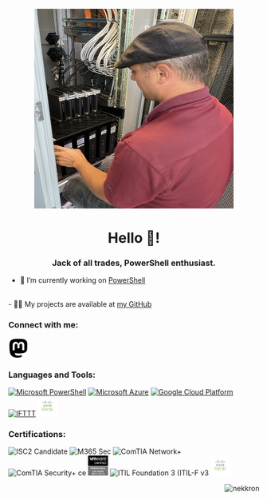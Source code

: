 <p align="center"> <a href="https://github.com/nekkron/" target="_blank" rel="noreferrer"> <img src=".\images\me.jpg" alt="me" width="400" height="400"/></a> 
<h1 align="center">Hello 👋!</h1>
<h3 align="center">Jack of all trades, PowerShell enthusiast.</h3>

<p>
  
- 🔭 I’m currently working on <a href="https://github.com/nekkron/PowerShell">PowerShell</a>
<br>
- 👨‍💻 My projects are available at <a href="https://github.com/nekkron">my GitHub</a>
 <br>
</p>

<h3 align="left">Connect with me:</h3>
<p align="left">
  <a href="https://infosec.exchange/@nekkron" target="blank"><img align="center" src="https://raw.githubusercontent.com/mastodon/mastodon/main/public/badge.png" alt="Mastodon" height="40" width="40" /></a>
</p>

<h3 align="left">Languages and Tools:</h3>
<p align="left"> 
  <a href="https://github.com/PowerShell/PowerShell" target="_blank" rel="noreferrer"> <img src="https://raw.githubusercontent.com/PowerShell/PowerShell/master/assets/ps_black_64.svg" alt="Microsoft PowerShell" width="40" height="40"/></a> 
  <a href="https://azure.microsoft.com" target="_blank" rel="noreferrer"> <img src="https://www.vectorlogo.zone/logos/microsoft_azure/microsoft_azure-icon.svg" alt="Microsoft Azure" width="40" height="40"/></a> 
  <a href="https://cloud.google.com" target="_blank" rel="noreferrer"> <img src="https://www.vectorlogo.zone/logos/google_cloud/google_cloud-icon.svg" alt="Google Cloud Platform" width="40" height="40"/></a> 
  <a href="https://ifttt.com" target="_blank" rel="noreferrer"> <img src="https://www.vectorlogo.zone/logos/ifttt/ifttt-ar21.svg" alt="IFTTT" width="40" height="40"/></a> 
  <a href="https://meraki.cisco.com" target="_blank" rel="noreferrer"> <img src=".\images\Meraki.png" alt="Cisco Meraki" width="40" height="40"/></a> 
</p>

<h3 align="left">Certifications:</h3>
<p>
  <img src="https://images.credly.com/size/340x340/images/9180921d-4a13-429e-9357-6f9706a554f0/image.png" alt="ISC2 Candidate" width="40" height="40"/>
  <img src="https://images.credly.com/size/340x340/images/e1b12077-7be7-493a-8b7a-afa6e58182ce/microsoft365-security-administrator-associate-600x600.png" alt="M365 Sec" width="40" height="40"/>
  <img src="https://images.credly.com/size/340x340/images/3746480e-1d97-41f8-b27a-0b798d235306/CompTIA_Network_2B.png" alt="ComTIA Network+" width="40" height="40"/>
  <img src="https://images.credly.com/size/340x340/images/74790a75-8451-400a-8536-92d792c5184a/CompTIA_Security_2Bce.png" alt="ComTIA Security+ ce" width="40" height="40"/>
  <img src="./badges/VCP-DCV.png" alt="VMware Certified Professional - Data Center Virtualization (VCP-DCV)" width="40" height="40"/>
  <img src="./badges/ITIL_badge.png" alt="ITIL Foundation 3 (ITIL-F v3" width="40" height="40"/>
  <img src="./images/Meraki.png" alt="Cisco Meraki Network Operator (CMNO)" width="40" height="40"/>

</p>
<p align="right"> <img src="https://komarev.com/ghpvc/?username=nekkron&label=Profile%20views&color=0e75b6&style=flat" alt="nekkron" /> </p>

